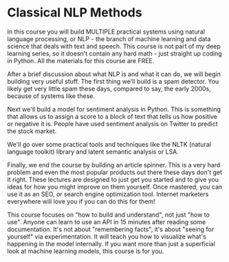 # Classical NLP Methods

In this course you will build MULTIPLE practical systems using natural language processing, or NLP - the branch of machine learning and data science that deals with text and speech. This course is not part of my deep learning series, so it doesn't contain any hard math - just straight up coding in Python. All the materials for this course are FREE.

After a brief discussion about what NLP is and what it can do, we will begin building very useful stuff. The first thing we'll build is a spam detector. You likely get very little spam these days, compared to say, the early 2000s, because of systems like these.

Next we'll build a model for sentiment analysis in Python. This is something that allows us to assign a score to a block of text that tells us how positive or negative it is. People have used sentiment analysis on Twitter to predict the stock market.

We'll go over some practical tools and techniques like the NLTK (natural language toolkit) library and latent semantic analysis or LSA.

Finally, we end the course by building an article spinner. This is a very hard problem and even the most popular products out there these days don't get it right. These lectures are designed to just get you started and to give you ideas for how you might improve on them yourself. Once mastered, you can use it as an SEO, or search engine optimization tool. Internet marketers everywhere will love you if you can do this for them!

This course focuses on "how to build and understand", not just "how to use". Anyone can learn to use an API in 15 minutes after reading some documentation. It's not about "remembering facts", it's about "seeing for yourself" via experimentation. It will teach you how to visualize what's happening in the model internally. If you want more than just a superficial look at machine learning models, this course is for you.
